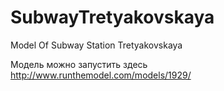 SubwayTretyakovskaya
====================

Model Of Subway Station Tretyakovskaya

 Модель можно запустить здесь http://www.runthemodel.com/models/1929/
